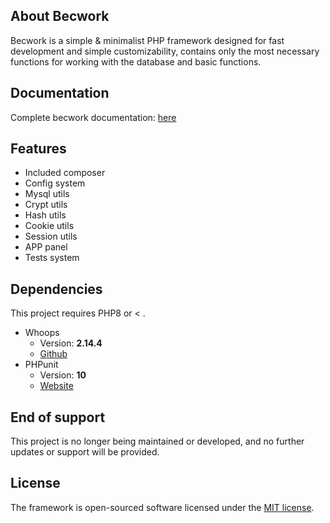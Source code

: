 ## About Becwork
Becwork is a simple & minimalist PHP framework designed for fast development and simple customizability, contains only the most necessary functions for working with the database and basic functions.

## Documentation
Complete becwork documentation: [here](https://github.com/lukasbecvar/becwork/blob/main/DOC.MD)

## Features
- Included composer
- Config system
- Mysql utils
- Crypt utils
- Hash utils
- Cookie utils
- Session utils
- APP panel
- Tests system

## Dependencies
This project requires PHP8 or < .
* Whoops
   * Version: **2.14.4**
   * [Github](https://github.com/filp/whoops)
* PHPunit
   * Version: **10**
   * [Website](https://phpunit.de/)

## End of support
This project is no longer being maintained or developed, and no further updates or support will be provided.

## License
The framework is open-sourced software licensed under the [MIT license](https://opensource.org/licenses/MIT).

